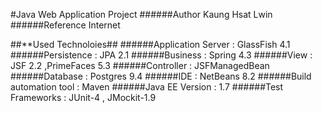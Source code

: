 #Java Web Application Project
######Author Kaung Hsat Lwin
######Reference Internet

##**Used Technoloies##
######Application Server : GlassFish 4.1
######Persistence : JPA 2.1 
######Business : Spring 4.3
######View : JSF 2.2 ,PrimeFaces 5.3
######Controller : JSFManagedBean 
######Database : Postgres 9.4
######IDE : NetBeans 8.2
######Build automation tool : Maven
######Java EE Version : 1.7
######Test Frameworks : JUnit-4 , JMockit-1.9
